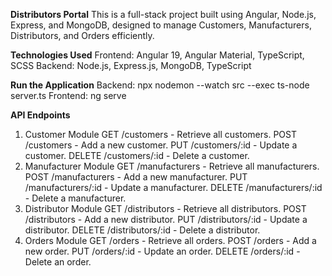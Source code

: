**Distributors Portal**
This is a full-stack project built using Angular, Node.js, Express, and MongoDB, designed to manage Customers, Manufacturers, Distributors, and Orders efficiently.

**Technologies Used**
Frontend: Angular 19, Angular Material, TypeScript, SCSS
Backend: Node.js, Express.js, MongoDB, TypeScript

**Run the Application**
Backend:
npx nodemon --watch src --exec ts-node server.ts
Frontend:
ng serve

**API Endpoints**
1. Customer Module
GET /customers - Retrieve all customers.
POST /customers - Add a new customer.
PUT /customers/:id - Update a customer.
DELETE /customers/:id - Delete a customer.
2. Manufacturer Module
GET /manufacturers - Retrieve all manufacturers.
POST /manufacturers - Add a new manufacturer.
PUT /manufacturers/:id - Update a manufacturer.
DELETE /manufacturers/:id - Delete a manufacturer.
3. Distributor Module
GET /distributors - Retrieve all distributors.
POST /distributors - Add a new distributor.
PUT /distributors/:id - Update a distributor.
DELETE /distributors/:id - Delete a distributor.
4. Orders Module
GET /orders - Retrieve all orders.
POST /orders - Add a new order.
PUT /orders/:id - Update an order.
DELETE /orders/:id - Delete an order.
